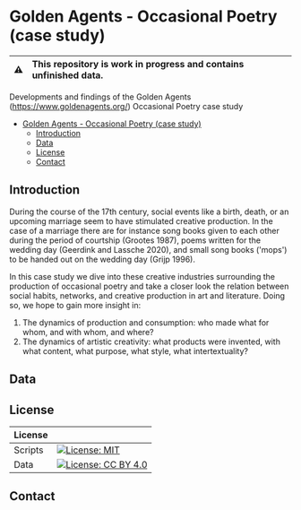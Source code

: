 # Golden Agents - Occasional Poetry (case study)

:warning: | This repository is work in progress and contains unfinished data. 
:---: | :---

Developments and findings of the Golden Agents (https://www.goldenagents.org/) Occasional Poetry case study

- [Golden Agents - Occasional Poetry (case study)](#golden-agents---occasional-poetry-case-study)
  - [Introduction](#introduction)
  - [Data](#data)
  - [License](#license)
  - [Contact](#contact)

## Introduction



During the course of the 17th century, social events like a birth, death, or an upcoming marriage seem to have stimulated creative production. In the case of a marriage there are for instance song books given to each other during the period of courtship (Grootes 1987), poems written for the wedding day (Geerdink and Lassche 2020), and small song books ('mops') to be handed out on the wedding day (Grijp 1996). 

In this case study we dive into these creative industries surrounding the production of occasional poetry and take a closer look the relation between social habits, networks, and creative production in art and literature. Doing so, we hope to gain more insight in:

1. The dynamics of production and consumption: who made what for whom, and with whom, and where? 
2. The dynamics of artistic creativity: what products were invented, with what content, what purpose, what style, what intertextuality?

## Data

## License

| License     |                                                                                                                                                   |
| ----------- | ------------------------------------------------------------------------------------------------------------------------------------------------- |
| Scripts | [![License: MIT](https://img.shields.io/badge/License-MIT-yellow.svg)](https://opensource.org/licenses/MIT)                                       |
| Data        | [![License: CC BY 4.0](https://img.shields.io/badge/License-CC%20BY%204.0-blue.svg)](https://creativecommons.org/licenses/by/4.0/) |

## Contact
